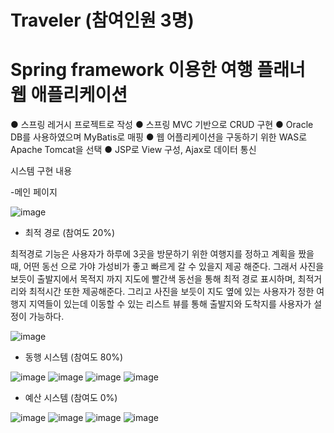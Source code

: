 # Traveler (참여인원 3명)
# Spring framework 이용한 여행 플래너 웹 애플리케이션

● 스프링 레거시 프로젝트로 작성
● 스프링 MVC 기반으로 CRUD 구현
● Oracle DB를 사용하였으며 MyBatis로 매핑
● 웹 어플리케이션을 구동하기 위한 WAS로 Apache Tomcat을 선택
● JSP로 View 구성, Ajax로 데이터 통신

시스템 구현 내용

-메인 페이지

![image](https://user-images.githubusercontent.com/96825988/147810801-abdeed53-2a06-4d2c-80b3-24ab2b347208.png)


- 최적 경로 (참여도 20%)

 최적경로 기능은 사용자가 하루에 3곳을 방문하기 위한 여행지를 정하고 계획을 짰을 때, 어떤 동선 으로 가야 가성비가 좋고 빠르게 갈 수 있을지 제공 해준다. 그래서 사진을 보듯이 출발지에서 목적지 까지 지도에 빨간색 동선을 통해 최적 경로 표시하며, 최적거리와 최적시간 또한 제공해준다. 그리고 사진을 보듯이 지도 옆에 있는 사용자가 정한 여행지 지역들이 있는데 이동할 수 있는 리스트 뷰를 통해 출발지와 도착지를 사용자가 설정이 가능하다.

![image](https://user-images.githubusercontent.com/96825988/147810825-6aac4b06-9454-4a3d-80a6-6a50c24c81bb.png)


- 동행 시스템 (참여도 80%)

![image](https://user-images.githubusercontent.com/96825988/147810927-9ed66f72-9fc0-45b3-a6f5-e9338d7c3da7.png)
![image](https://user-images.githubusercontent.com/96825988/147810931-7e192421-8fd6-4b24-bd54-c8d27af67f52.png)
![image](https://user-images.githubusercontent.com/96825988/147810936-efb2318b-34f9-4963-9ff4-68326e880f4d.png)
![image](https://user-images.githubusercontent.com/96825988/147810942-f0ccd7eb-83c3-4462-ad55-1dcf9156ce5e.png)


- 예산 시스템 (참여도 0%)

![image](https://user-images.githubusercontent.com/96825988/147811029-9b17c3d5-66b0-46e1-8d6a-fa07832d7066.png)
![image](https://user-images.githubusercontent.com/96825988/147811016-66469178-2cc3-4bbc-80f3-59e3e95d4ca8.png)
![image](https://user-images.githubusercontent.com/96825988/147811048-918573c7-fa81-4a4b-bc8d-4ee6d6771b71.png)
![image](https://user-images.githubusercontent.com/96825988/147811054-c9781651-f4fa-4586-bf46-9f8943cc8bb6.png)
